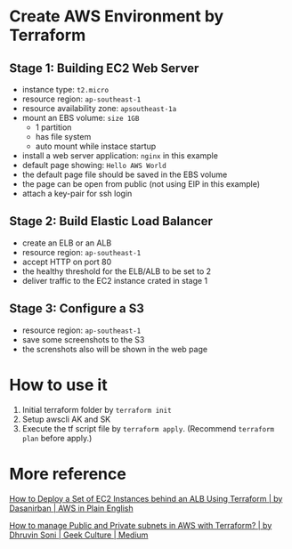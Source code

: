 # Create AWS Environment by Terraform
## Stage 1: Building EC2 Web Server
- instance type: `t2.micro`
- resource region: `ap-southeast-1`
- resource availability zone: `apsoutheast-1a`
- mount an EBS volume: `size 1GB`
    - 1 partition
    - has file system
    - auto mount while instace startup
- install a web server application: `nginx` in this example
- default page showing: `Hello AWS World`
- the default page file should be saved in the EBS volume
- the page can be open from public (not using EIP in this example)
- attach a key-pair for ssh login


## Stage 2: Build Elastic Load Balancer
- create an ELB or an ALB
- resource region: `ap-southeast-1`
- accept HTTP on port 80
- the healthy threshold for the ELB/ALB to be set to 2
- deliver traffic to the EC2 instance crated in stage 1


## Stage 3: Configure a S3
- resource region: `ap-southeast-1`
- save some screenshots to the S3
- the screnshots also will be shown in the web page



# How to use it
1. Initial terraform folder by `terraform init`
2. Setup awscli AK and SK
3. Execute the tf script file by `terraform apply`. (Recommend `terraform plan` before apply.)



# More reference
[How to Deploy a Set of EC2 Instances behind an ALB Using Terraform | by Dasanirban | AWS in Plain English](https://aws.plainenglish.io/deploy-a-set-of-ec2-instances-behind-an-alb-using-terraform-403fe584f09e)

[How to manage Public and Private subnets in AWS with Terraform? | by Dhruvin Soni | Geek Culture | Medium](https://medium.com/geekculture/how-to-manage-public-and-private-subnets-in-aws-with-terraform-69c272003c81)

